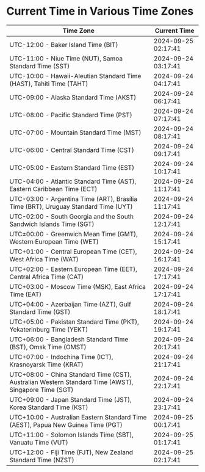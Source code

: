 # Current Time in Various Time Zones

| Time Zone | Current Time |
|-----------|--------------|
| UTC-12:00 - Baker Island Time (BIT) | 2024-09-25 02:17:41 |
| UTC-11:00 - Niue Time (NUT), Samoa Standard Time (SST) | 2024-09-24 03:17:41 |
| UTC-10:00 - Hawaii-Aleutian Standard Time (HAST), Tahiti Time (TAHT) | 2024-09-24 04:17:41 |
| UTC-09:00 - Alaska Standard Time (AKST) | 2024-09-24 06:17:41 |
| UTC-08:00 - Pacific Standard Time (PST) | 2024-09-24 07:17:41 |
| UTC-07:00 - Mountain Standard Time (MST) | 2024-09-24 08:17:41 |
| UTC-06:00 - Central Standard Time (CST) | 2024-09-24 09:17:41 |
| UTC-05:00 - Eastern Standard Time (EST) | 2024-09-24 10:17:41 |
| UTC-04:00 - Atlantic Standard Time (AST), Eastern Caribbean Time (ECT) | 2024-09-24 11:17:41 |
| UTC-03:00 - Argentina Time (ART), Brasília Time (BRT), Uruguay Standard Time (UYT) | 2024-09-24 11:17:41 |
| UTC-02:00 - South Georgia and the South Sandwich Islands Time (SGT) | 2024-09-24 12:17:41 |
| UTC±00:00 - Greenwich Mean Time (GMT), Western European Time (WET) | 2024-09-24 15:17:41 |
| UTC+01:00 - Central European Time (CET), West Africa Time (WAT) | 2024-09-24 16:17:41 |
| UTC+02:00 - Eastern European Time (EET), Central Africa Time (CAT) | 2024-09-24 17:17:41 |
| UTC+03:00 - Moscow Time (MSK), East Africa Time (EAT) | 2024-09-24 17:17:41 |
| UTC+04:00 - Azerbaijan Time (AZT), Gulf Standard Time (GST) | 2024-09-24 18:17:41 |
| UTC+05:00 - Pakistan Standard Time (PKT), Yekaterinburg Time (YEKT) | 2024-09-24 19:17:41 |
| UTC+06:00 - Bangladesh Standard Time (BST), Omsk Time (OMST) | 2024-09-24 20:17:41 |
| UTC+07:00 - Indochina Time (ICT), Krasnoyarsk Time (KRAT) | 2024-09-24 21:17:41 |
| UTC+08:00 - China Standard Time (CST), Australian Western Standard Time (AWST), Singapore Time (SGT) | 2024-09-24 22:17:41 |
| UTC+09:00 - Japan Standard Time (JST), Korea Standard Time (KST) | 2024-09-24 23:17:41 |
| UTC+10:00 - Australian Eastern Standard Time (AEST), Papua New Guinea Time (PGT) | 2024-09-25 00:17:41 |
| UTC+11:00 - Solomon Islands Time (SBT), Vanuatu Time (VUT) | 2024-09-25 01:17:41 |
| UTC+12:00 - Fiji Time (FJT), New Zealand Standard Time (NZST) | 2024-09-25 02:17:41 |
